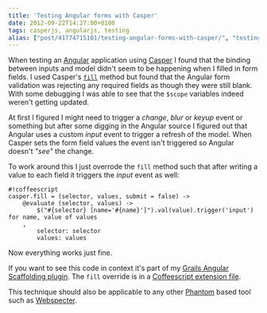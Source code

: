 ```yaml
---
title: 'Testing Angular forms with Casper'
date: 2012-09-22T14:27:00+0100
tags: casperjs, angularjs, testing
alias: ["post/41774715101/testing-angular-forms-with-casper/", "testing-angular-forms-with-casper/"]
---
```


When testing an [Angular](http://angularjs.org) application using [Casper](http://casperjs.org/) I found that the binding between inputs and model didn't seem to be happening when I filled in form fields. I used Casper's [`fill`](http://casperjs.org/api.html#casper.fill) method but found that the Angular form validation was rejecting any required fields as though they were still blank. With some debugging I was able to see that the `$scope` variables indeed weren't getting updated.

<!-- more -->

At first I figured I might need to trigger a _change_, _blur_ or _keyup_ event or something but after some digging in the Angular source I figured out that Angular uses a custom _input_ event to trigger a refresh of the model. When Casper sets the form field values the event isn't triggered so Angular doesn't _"see"_ the change.

To work around this I just overrode the `fill` method such that after writing a value to each field it triggers the _input_ event as well:

	#!coffeescript
	casper.fill = (selector, values, submit = false) ->
	    @evaluate (selector, values) ->
	        $("#{selector} [name='#{name}']").val(value).trigger('input') for name, value of values
	    ,
	        selector: selector
	        values: values

Now everything works just fine.

If you want to see this code in context it's part of my [Grails Angular Scaffolding plugin](http://grails-ng.cloudfoundry.com/). The `fill` override is in a [Coffeescript extension file](https://github.com/robfletcher/grails-angular-scaffolding/blob/master/test/apps/grails-ng/test/casper/includes/casper-angular.coffee#L2).

This technique should also be applicable to any other [Phantom](http://phantomjs.org/) based tool such as [Webspecter](https://github.com/jgonera/webspecter).
